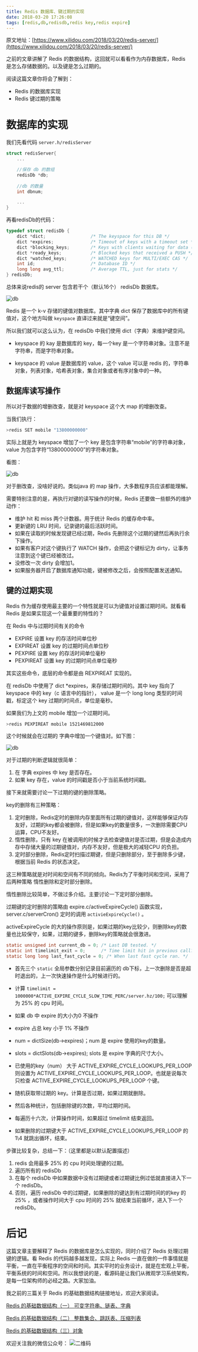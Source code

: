 ```yaml
---
title: Redis 数据库、键过期的实现
date: 2018-03-20 17:26:08
tags: [redis,db,redisdb,redis key,redis expire]
---
```


原文地址：[https://www.xilidou.com/2018/03/20/redis-server/](https://www.xilidou.com/2018/03/20/redis-server/)

之前的文章讲解了 Redis 的数据结构，这回就可以看看作为内存数据库，Redis 是怎么存储数据的。以及键是怎么过期的。

阅读这篇文章你将会了解到：

* Redis 的数据库实现
* Redis 键过期的策略

<!--more-->

# 数据库的实现

我们先看代码 `server.h/redisServer` 

```c
struct redisServer{
    ...

    //保存 db 的数组
    redisDb *db;
    
    //db 的数量
    int dbnum;

    ...
}

```

再看redisDb的代码：

```c
typedef struct redisDb {
    dict *dict;                 /* The keyspace for this DB */
    dict *expires;              /* Timeout of keys with a timeout set */
    dict *blocking_keys;        /* Keys with clients waiting for data (BLPOP)*/
    dict *ready_keys;           /* Blocked keys that received a PUSH */
    dict *watched_keys;         /* WATCHED keys for MULTI/EXEC CAS */
    int id;                     /* Database ID */
    long long avg_ttl;          /* Average TTL, just for stats */
} redisDb;

```

总体来说redis的 server 包含若干个（默认16个） redisDb 数据库。

![db](https://xilidou.oss-cn-beijing.aliyuncs.com/img/redisServer.jpg)

Redis 是一个 k-v 存储的键值对数据库。其中字典 dict 保存了数据库中的所有键值对，这个地方叫做 `keyspace` 直译过来就是“键空间”。

所以我们就可以这么认为，在 redisDb 中我们使用 dict（字典）来维护键空间。

* keyspace 的 kay 是数据库的 key，每一个key 是一个字符串对象。注意不是字符串，而是字符串对象。
 
* keyspace 的 value 是数据库的 value，这个 value 可以是 redis 的，字符串对象，列表对象，哈希表对象，集合对象或者有序对象中的一种。

## 数据库读写操作

所以对于数据的增删改查，就是对 keyspace 这个大 map 的增删改查。

当我们执行：

```bash
>redis SET mobile "13800000000"
```

实际上就是为 keyspace 增加了一个 key 是包含字符串“mobile”的字符串对象，value 为包含字符“13800000000”的字符串对象。

看图：

![db](https://xilidou.oss-cn-beijing.aliyuncs.com/img/dbNoExpire.jpg)

对于删改查，没啥好说的。类似java 的 map 操作，大多数程序员应该都能理解。

需要特别注意的是，再执行对键的读写操作的时候，Redis 还要做一些额外的维护动作：

* 维护 hit 和 miss 两个计数器。用于统计 Redis 的缓存命中率。
* 更新键的 LRU 时间，记录键的最后活跃时间。
* 如果在读取的时候发现键已经过期，Redis 先删除这个过期的键然后再执行余下操作。
* 如果有客户对这个键执行了 WATCH 操作，会把这个键标记为 dirty，让事务注意到这个键已经被改过。
* 没修改一次 dirty 会增加1。
* 如果服务器开启了数据库通知功能，键被修改之后，会按照配置发送通知。

## 键的过期实现

Redis 作为缓存使用最主要的一个特性就是可以为键值对设置过期时间。就看看 Redis 是如果实现这一个最重要的特性的？

在 Redis 中与过期时间有关的命令 

* EXPIRE 设置 key 的存活时间单位秒
* EXPIREAT 设置 key 的过期时间点单位秒
* PEXPIRE 设置 key 的存活时间单位毫秒
* PEXPIREAT 设置 key 的过期时间点单位毫秒

其实这些命令，底层的命令都是由 REXPIREAT 实现的。

在 redisDb 中使用了 dict *expires，来存储过期时间的。其中 key 指向了 keyspace 中的 key（c 语言中的指针）， value 是一个 long long 类型的时间戳，标定这个 key 过期的时间点，单位是毫秒。

如果我们为上文的 mobile 增加一个过期时间。

```bash
>redis PEXPIREAT mobile 1521469812000
```

这个时候就会在过期的 字典中增加一个键值对。如下图：

![db](https://xilidou.oss-cn-beijing.aliyuncs.com/img/db.jpg)

对于过期的判断逻辑就很简单：

1. 在 字典 expires 中 key 是否存在。
2. 如果 key 存在，value 的时间戳是否小于当前系统时间戳。

接下来就需要讨论一下过期的键的删除策略。

key的删除有三种策略：

1. 定时删除，Redis定时的删除内存里面所有过期的键值对，这样能够保证内存友好，过期的key都会被删除，但是如果key的数量很多，一次删除需要CPU运算，CPU不友好。
2. 惰性删除，只有 key 在被调用的时候才去检查键值对是否过期，但是会造成内存中存储大量的过期键值对，内存不友好，但是极大的减轻CPU 的负担。
3. 定时部分删除，Redis定时扫描过期键，但是只删除部分，至于删除多少键，根据当前 Redis 的状态决定。

这三种策略就是对时间和空间有不同的倾向。Redis为了平衡时间和空间，采用了后两种策略 惰性删除和定时部分删除。

惰性删除比较简单，不做过多介绍。主要讨论一下定时部分删除。

过期键的定时删除的策略由 expire.c/activeExpireCycle() 函数实现，server.c/serverCron() 定时的调用 `activieExpireCycle()` 。

activeExpireCycle 的大的操作原则是，如果过期的key比较少，则删除key的数量也比较保守，如果，过期的键多，删除key的策略就会很激进。

```c
static unsigned int current_db = 0; /* Last DB tested. */
static int timelimit_exit = 0;      /* Time limit hit in previous call? */
static long long last_fast_cycle = 0; /* When last fast cycle ran. */
```

* 首先三个 `static` 全局参数分别记录目前遍历的 db下标，上一次删除是否是超时退出的，上一次快速操作是什么时候进行的。
* 计算 `timelimit = 1000000*ACTIVE_EXPIRE_CYCLE_SLOW_TIME_PERC/server.hz/100;` 可以理解为 25% 的 cpu 时间。 

* 如果 db 中 expire 的大小为0 不操作
* expire 占总 key 小于 1% 不操作

* num = dictSize(db->expires)；num 是 expire 使用的key的数量。
* slots = dictSlots(db->expires); slots 是 expire 字典的尺寸大小。

* 已使用的key（num） 大于 ACTIVE_EXPIRE_CYCLE_LOOKUPS_PER_LOOP 则设置为 ACTIVE_EXPIRE_CYCLE_LOOKUPS_PER_LOOP。也就是说每次只检查 ACTIVE_EXPIRE_CYCLE_LOOKUPS_PER_LOOP 个键。

* 随机获取带过期的 key。计算是否过期，如果过期就删除。

* 然后各种统计，包括删除键的次数，平均过期时间。

* 每遍历十六次，计算操作时间，如果超过 timelimit 结束返回。

* 如果删除的过期键大于 ACTIVE_EXPIRE_CYCLE_LOOKUPS_PER_LOOP 的 1\4 就跳出循环，结束。

步骤比较复杂，总结一下：（这里都是以默认配置描述）

1. redis 会用最多 25% 的 cpu 时间处理键的过期。
2. 遍历所有的 redisDb
3. 在每个 redisDb 中如果数据中没有过期键或者过期键比例过低就直接进入下一个 redisDb。
4. 否则，遍历 redisDb 中的过期键，如果删除的键达到有过期时间的的key 的25% ，或者操作时间大于 cpu 时间的 25% 就结束当前循环，进入下一个redisDb。

# 后记

这篇文章主要解释了 Redis 的数据库是怎么实现的，同时介绍了 Redis 处理过期键的逻辑。看 Redis 的代码越多越发现，实际上 Redis 一直在做的一件事情就是平衡，一直在平衡程序的空间和时间。其实平时的业务设计，就是在宏观上平衡，平衡系统的时间和空间。所以我想说的是，看源码是让我们从微观学习系统架构，是每一位架构师的必经之路。大家加油。

我之前的三篇关于 Redis 的基础数据结构链接地址，欢迎大家阅读。


[Redis 的基础数据结构（一） 可变字符串、链表、字典](https://xilidou.com/2018/03/12/redis-data/?fromblog=redis-server)


[Redis 的基础数据结构（二） 整数集合、跳跃表、压缩列表](https://www.xilidou.com/2018/03/13/redis-data2/?blogfrom=redis-server)


[Redis 的基础数据结构（三）对象 ](https://www.xilidou.com/2018/03/15/redis-object/)

欢迎关注我的微信公众号：
![二维码](https://ws3.sinaimg.cn/large/006tNc79ly1fo3oqp60v3j307607674r.jpg)











